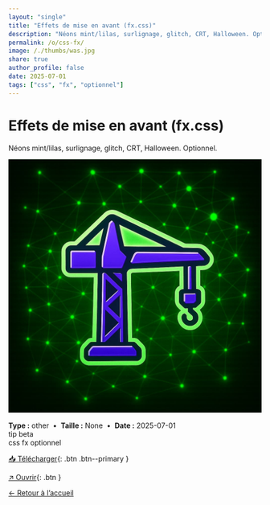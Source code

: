 ```yaml
---
layout: "single"
title: "Effets de mise en avant (fx.css)"
description: "Néons mint/lilas, surlignage, glitch, CRT, Halloween. Optionnel."
permalink: /o/css-fx/
image: /./thumbs/was.jpg
share: true
author_profile: false
date: 2025-07-01
tags: ["css", "fx", "optionnel"]
---
```

# Effets de mise en avant (fx.css)

Néons mint/lilas, surlignage, glitch, CRT, Halloween. Optionnel.

![Aperçu](/./thumbs/was.jpg)

<div class="info-box">
<strong>Type :</strong> other &nbsp;•&nbsp; <strong>Taille :</strong> None &nbsp;•&nbsp; <strong>Date :</strong> 2025-07-01
</div>

<div class="badges"><span class="badge">tip</span> <span class="badge">beta</span></div>
<div class="tags"><span class="tag">css</span> <span class="tag">fx</span> <span class="tag">optionnel</span></div>



[📥 Télécharger](/./css/fx.css){: .btn .btn--primary }

[↗ Ouvrir](/./css/fx.css){: .btn }

[← Retour à l’accueil](/)
